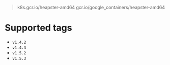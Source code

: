 > k8s.gcr.io/heapster-amd64
> gcr.io/google_containers/heapster-amd64

# Supported tags
- `v1.4.2`
- `v1.4.3`
- `v1.5.2`
- `v1.5.3`